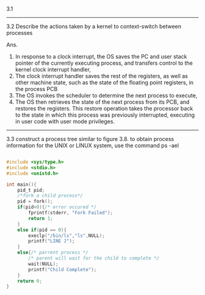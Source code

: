 3.1

---

3.2 Describe the actions taken by a kernel to context-switch between processes

Ans. 
1. In response to a clock interrupt, the OS saves the PC and user stack pointer of the currently executing process, and transfers control to the kernel clock interrupt handler,
2. The clock interrupt handler saves the rest of the registers, as well as other machine state, such as the state of the floating point registers, in the process PCB
3. The OS invokes the scheduler to determine the next process to execute,
4. The OS then retrieves the state of the next process from its PCB, and restores the registers. This restore operation takes the processor back to the state in which this process was previously interrupted, executing in user code with user mode privileges.

- - -

3.3 construct a process tree similar to figure 3.8. to obtain process information for the UNIX or LINUX system, use the command ps -ael

```c

#include <sys/type.h>
#include <stdio.h>
#include <unistd.h>

int main(){
    pid_t pid;
    /*fork a child process*/
    pid = fork();
    if(pid<0){/* error occured */
        fprintf(stderr, "Fork Failed");
        return 1;
    }
    else if(pid == 0){
        execlp("/bin/ls","ls",NULL);
        printf("LINE J");
    }
    else{/* parrent process */
        /* parent will wait for the child to complete */
        wait(NULL);
        printf("Child Complete");
    }
    return 0;
}


```